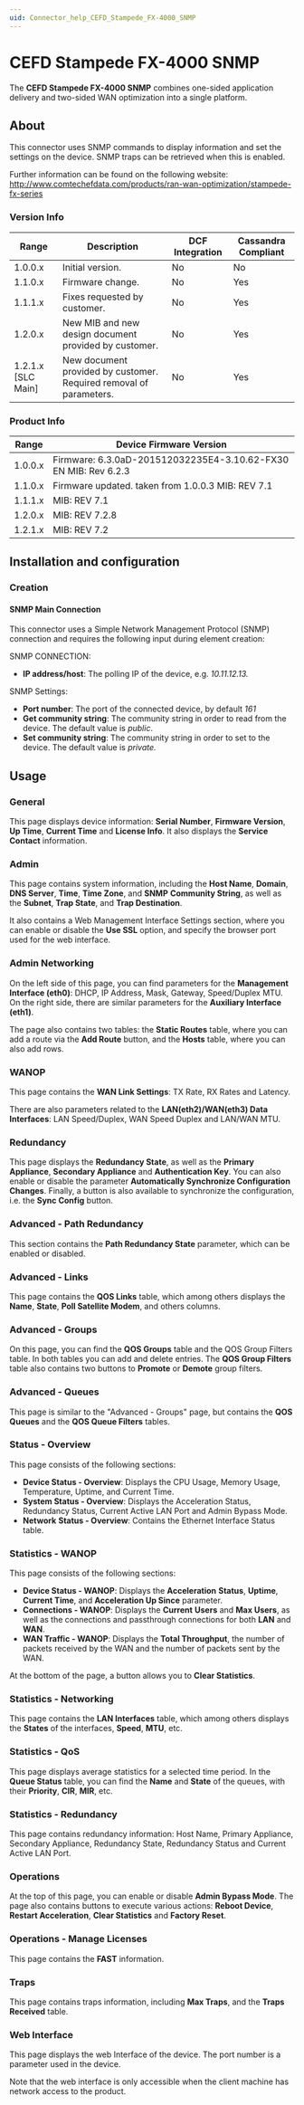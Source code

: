 ```yaml
---
uid: Connector_help_CEFD_Stampede_FX-4000_SNMP
---
```


# CEFD Stampede FX-4000 SNMP

The **CEFD Stampede FX-4000 SNMP** combines one-sided application delivery and two-sided WAN optimization into a single platform.

## About

This connector uses SNMP commands to display information and set the settings on the device. SNMP traps can be retrieved when this is enabled.

Further information can be found on the following website: <http://www.comtechefdata.com/products/ran-wan-optimization/stampede-fx-series>

### Version Info

| **Range**     | **Description**                                                    | **DCF Integration** | **Cassandra Compliant** |
|----------------------|--------------------------------------------------------------------|---------------------|-------------------------|
| 1.0.0.x              | Initial version.                                                   | No                  | No                      |
| 1.1.0.x              | Firmware change.                                                   | No                  | Yes                     |
| 1.1.1.x              | Fixes requested by customer.                                       | No                  | Yes                     |
| 1.2.0.x              | New MIB and new design document provided by customer.              | No                  | Yes                     |
| 1.2.1.x [SLC Main]   | New document provided by customer. Required removal of parameters. | No                  | Yes                     |

### Product Info

| Range     | Device Firmware Version                                         |
|------------------|-----------------------------------------------------------------|
| 1.0.0.x          | Firmware: 6.3.0aD-201512032235E4-3.10.62-FX30 EN MIB: Rev 6.2.3 |
| 1.1.0.x          | Firmware updated. taken from 1.0.0.3 MIB: REV 7.1               |
| 1.1.1.x          | MIB: REV 7.1                                                    |
| 1.2.0.x          | MIB: REV 7.2.8                                                  |
| 1.2.1.x          | MIB: REV 7.2                                                    |

## Installation and configuration

### Creation

#### SNMP Main Connection

This connector uses a Simple Network Management Protocol (SNMP) connection and requires the following input during element creation:

SNMP CONNECTION:

- **IP address/host**: The polling IP of the device, e.g. *10.11.12.13.*

SNMP Settings:

- **Port number**: The port of the connected device, by default *161*
- **Get community string**: The community string in order to read from the device. The default value is *public*.
- **Set community string**: The community string in order to set to the device. The default value is *private.*

## Usage

### General

This page displays device information: **Serial Number**, **Firmware Version**, **Up Time**, **Current Time** and **License Info**. It also displays the **Service Contact** information.

### Admin

This page contains system information, including the **Host Name**, **Domain**, **DNS Server**, **Time**, **Time Zone**, and **SNMP** **Community String**, as well as the **Subnet**, **Trap State**, and **Trap Destination**.

It also contains a Web Management Interface Settings section, where you can enable or disable the **Use SSL** option, and specify the browser port used for the web interface.

### Admin Networking

On the left side of this page, you can find parameters for the **Management Interface (eth0)**: DHCP, IP Address, Mask, Gateway, Speed/Duplex MTU. On the right side, there are similar parameters for the **Auxiliary Interface (eth1)**.

The page also contains two tables: the **Static Routes** table, where you can add a route via the **Add Route** button, and the **Hosts** table, where you can also add rows.

### WANOP

This page contains the **WAN Link Settings**: TX Rate, RX Rates and Latency.

There are also parameters related to the **LAN(eth2)/WAN(eth3) Data Interfaces**: LAN Speed/Duplex, WAN Speed Duplex and LAN/WAN MTU.

### Redundancy

This page displays the **Redundancy State**, as well as the **Primary Appliance**, **Secondary Appliance** and **Authentication Key**. You can also enable or disable the parameter **Automatically Synchronize Configuration Changes**. Finally, a button is also available to synchronize the configuration, i.e. the **Sync Config** button.

### Advanced - Path Redundancy

This section contains the **Path Redundancy State** parameter, which can be enabled or disabled.

### Advanced - Links

This page contains the **QOS Links** table, which among others displays the **Name**, **State**, **Poll Satellite Modem**, and others columns.

### Advanced - Groups

On this page, you can find the **QOS Groups** table and the QOS Group Filters table. In both tables you can add and delete entries. The **QOS Group Filters** table also contains two buttons to **Promote** or **Demote** group filters.

### Advanced - Queues

This page is similar to the "Advanced - Groups" page, but contains the **QOS Queues** and the **QOS Queue Filters** tables.

### Status - Overview

This page consists of the following sections:

- **Device Status - Overview**: Displays the CPU Usage, Memory Usage, Temperature, Uptime, and Current Time.
- **System Status - Overview**: Displays the Acceleration Status, Redundancy Status, Current Active LAN Port and Admin Bypass Mode.
- **Network** **Status - Overview**: Contains the Ethernet Interface Status table.

### Statistics - WANOP

This page consists of the following sections:

- **Device Status - WANOP**: Displays the **Acceleration** **Status**, **Uptime**, **Current Time**, and **Acceleration Up Since** parameter.
- **Connections - WANOP**: Displays the **Current** **Users** and **Max Users**, as well as the connections and passthrough connections for both **LAN** and **WAN**.
- **WAN Traffic - WANOP**: Displays the **Total Throughput**, the number of packets received by the WAN and the number of packets sent by the WAN.

At the bottom of the page, a button allows you to **Clear Statistics**.

### Statistics - Networking

This page contains the **LAN Interfaces** table, which among others displays the **States** of the interfaces, **Speed**, **MTU**, etc.

### Statistics - QoS

This page displays average statistics for a selected time period. In the **Queue Status** table, you can find the **Name** and **State** of the queues, with their **Priority**, **CIR**, **MIR**, etc.

### Statistics - Redundancy

This page contains redundancy information: Host Name, Primary Appliance, Secondary Appliance, Redundancy State, Redundancy Status and Current Active LAN Port.

### Operations

At the top of this page, you can enable or disable **Admin Bypass Mode**. The page also contains buttons to execute various actions: **Reboot Device**, **Restart Acceleration**, **Clear Statistics** and **Factory Reset**.

### Operations - Manage Licenses

This page contains the **FAST** information.

### Traps

This page contains traps information, including **Max Traps**, and the **Traps Received** table.

### Web Interface

This page displays the web Interface of the device. The port number is a parameter used in the device.

Note that the web interface is only accessible when the client machine has network access to the product.
